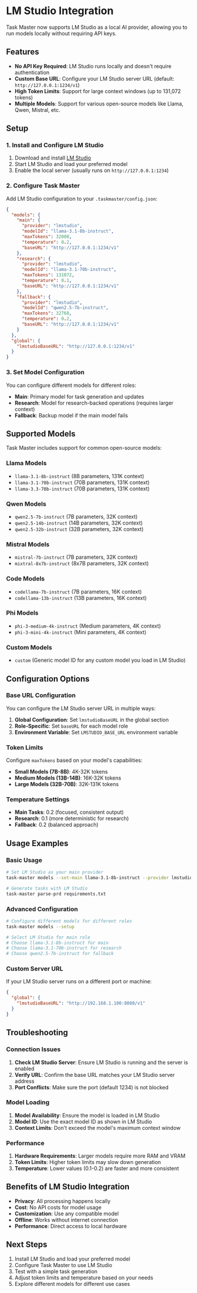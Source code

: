 # LM Studio Integration

Task Master now supports LM Studio as a local AI provider, allowing you to run models locally without requiring API keys.

## Features

- **No API Key Required**: LM Studio runs locally and doesn't require authentication
- **Custom Base URL**: Configure your LM Studio server URL (default: `http://127.0.0.1:1234/v1`)
- **High Token Limits**: Support for large context windows (up to 131,072 tokens)
- **Multiple Models**: Support for various open-source models like Llama, Qwen, Mistral, etc.

## Setup

### 1. Install and Configure LM Studio

1. Download and install [LM Studio](https://lmstudio.ai/)
2. Start LM Studio and load your preferred model
3. Enable the local server (usually runs on `http://127.0.0.1:1234`)

### 2. Configure Task Master

Add LM Studio configuration to your `.taskmaster/config.json`:

```json
{
  "models": {
    "main": {
      "provider": "lmstudio",
      "modelId": "llama-3.1-8b-instruct",
      "maxTokens": 32000,
      "temperature": 0.2,
      "baseURL": "http://127.0.0.1:1234/v1"
    },
    "research": {
      "provider": "lmstudio",
      "modelId": "llama-3.1-70b-instruct",
      "maxTokens": 131072,
      "temperature": 0.1,
      "baseURL": "http://127.0.0.1:1234/v1"
    },
    "fallback": {
      "provider": "lmstudio",
      "modelId": "qwen2.5-7b-instruct",
      "maxTokens": 32768,
      "temperature": 0.2,
      "baseURL": "http://127.0.0.1:1234/v1"
    }
  },
  "global": {
    "lmstudioBaseURL": "http://127.0.0.1:1234/v1"
  }
}
```

### 3. Set Model Configuration

You can configure different models for different roles:

- **Main**: Primary model for task generation and updates
- **Research**: Model for research-backed operations (requires larger context)
- **Fallback**: Backup model if the main model fails

## Supported Models

Task Master includes support for common open-source models:

### Llama Models
- `llama-3.1-8b-instruct` (8B parameters, 131K context)
- `llama-3.1-70b-instruct` (70B parameters, 131K context)
- `llama-3.3-70b-instruct` (70B parameters, 131K context)

### Qwen Models
- `qwen2.5-7b-instruct` (7B parameters, 32K context)
- `qwen2.5-14b-instruct` (14B parameters, 32K context)
- `qwen2.5-32b-instruct` (32B parameters, 32K context)

### Mistral Models
- `mistral-7b-instruct` (7B parameters, 32K context)
- `mixtral-8x7b-instruct` (8x7B parameters, 32K context)

### Code Models
- `codellama-7b-instruct` (7B parameters, 16K context)
- `codellama-13b-instruct` (13B parameters, 16K context)

### Phi Models
- `phi-3-medium-4k-instruct` (Medium parameters, 4K context)
- `phi-3-mini-4k-instruct` (Mini parameters, 4K context)

### Custom Models
- `custom` (Generic model ID for any custom model you load in LM Studio)

## Configuration Options

### Base URL Configuration

You can configure the LM Studio server URL in multiple ways:

1. **Global Configuration**: Set `lmstudioBaseURL` in the global section
2. **Role-Specific**: Set `baseURL` for each model role
3. **Environment Variable**: Set `LMSTUDIO_BASE_URL` environment variable

### Token Limits

Configure `maxTokens` based on your model's capabilities:

- **Small Models (7B-8B)**: 4K-32K tokens
- **Medium Models (13B-14B)**: 16K-32K tokens  
- **Large Models (32B-70B)**: 32K-131K tokens

### Temperature Settings

- **Main Tasks**: 0.2 (focused, consistent output)
- **Research**: 0.1 (more deterministic for research)
- **Fallback**: 0.2 (balanced approach)

## Usage Examples

### Basic Usage

```bash
# Set LM Studio as your main provider
task-master models --set-main llama-3.1-8b-instruct --provider lmstudio

# Generate tasks with LM Studio
task-master parse-prd requirements.txt
```

### Advanced Configuration

```bash
# Configure different models for different roles
task-master models --setup

# Select LM Studio for main role
# Choose llama-3.1-8b-instruct for main
# Choose llama-3.1-70b-instruct for research
# Choose qwen2.5-7b-instruct for fallback
```

### Custom Server URL

If your LM Studio server runs on a different port or machine:

```json
{
  "global": {
    "lmstudioBaseURL": "http://192.168.1.100:8080/v1"
  }
}
```

## Troubleshooting

### Connection Issues

1. **Check LM Studio Server**: Ensure LM Studio is running and the server is enabled
2. **Verify URL**: Confirm the base URL matches your LM Studio server address
3. **Port Conflicts**: Make sure the port (default 1234) is not blocked

### Model Loading

1. **Model Availability**: Ensure the model is loaded in LM Studio
2. **Model ID**: Use the exact model ID as shown in LM Studio
3. **Context Limits**: Don't exceed the model's maximum context window

### Performance

1. **Hardware Requirements**: Larger models require more RAM and VRAM
2. **Token Limits**: Higher token limits may slow down generation
3. **Temperature**: Lower values (0.1-0.2) are faster and more consistent

## Benefits of LM Studio Integration

- **Privacy**: All processing happens locally
- **Cost**: No API costs for model usage
- **Customization**: Use any compatible model
- **Offline**: Works without internet connection
- **Performance**: Direct access to local hardware

## Next Steps

1. Install LM Studio and load your preferred model
2. Configure Task Master to use LM Studio
3. Test with a simple task generation
4. Adjust token limits and temperature based on your needs
5. Explore different models for different use cases
